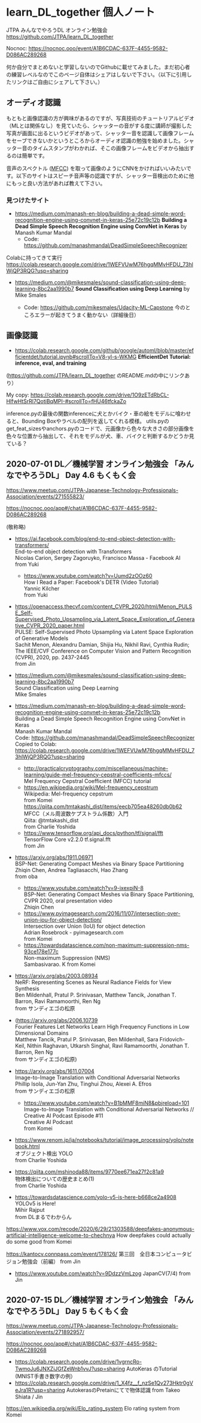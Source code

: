 # learn_DL_together 個人ノート

JTPA みんなでやろうDL オンライン勉強会 https://github.com/JTPA/learn_DL_together

Nocnoc: https://nocnoc.ooo/event/A1B6CDAC-637F-4455-9582-D086AC289268

何か自分でまとめないと学習しないのでGithubに載せてみました。まだ初心者の練習レベルなのでこのページ自体はシェアはしないで下さい。（以下に引用したリンクはご自由にシェアして下さい。）

## オーディオ認識

もともと画像認識の方が興味があるのですが、写真技術のチュートリアルビデオ（MLとは関係なし）を見ていたら、シャッターの音がする度に講師が撮影した写真が画面に出るというビデオがあって、シャッター音を認識して画像フレームをセーブできないかというところからオーディオ認識の勉強を始めました。シャッター音のタイムスタンプがわかれば、そこの画像フレームをビデオから抽出するのは簡単です。

音声のスペクトル ([MFCC](https://en.wikipedia.org/wiki/Mel-frequency_cepstrum)) を取って画像のようにCNNをかければいいみたいです。以下のサイトはスピーチ音声等の認識ですが、シャッター音検出のために他にもっと良い方法があれば教えて下さい。

### 見つけたサイト

* https://medium.com/manash-en-blog/building-a-dead-simple-word-recognition-engine-using-convnet-in-keras-25e72c19c12b
**Building a Dead Simple Speech Recognition Engine using ConvNet in Keras** by Manash Kumar Mandal
  * Code: https://github.com/manashmandal/DeadSimpleSpeechRecognizer

Colabに持ってきて実行
https://colab.research.google.com/drive/1WEFVUwM76hgqMMvHFDU_73hlWjQP3RQG?usp=sharing

* https://medium.com/@mikesmales/sound-classification-using-deep-learning-8bc2aa1990b7
**Sound Classification using Deep Learning** by Mike Smales

  * Code: https://github.com/mikesmales/Udacity-ML-Capstone
  今のところエラーが起きてうまく動かない（詳細後日）

## 画像認識

* https://colab.research.google.com/github/google/automl/blob/master/efficientdet/tutorial.ipynb#scrollTo=V8-yl-s-WKMG
**EfficientDet Tutorial: inference, eval, and training**

(https://github.com/JTPA/learn_DL_together のREADME.mdの中にリンクあり）

My copy: https://colab.research.google.com/drive/1O9zETdRbCL-HlfwHtSrRl7QotiBqMPI-#scrollTo=fHU46tfckaZo

inference.pyの最後の関数inferenceに犬とかバイク・車の絵をモデルに喰わせると、Bounding Boxやラベルの配列を返してくれる模様。
utils.pyのget_feat_sizesやanchors.pyのコードで、元画像から色々な大きさの部分画像を色々な位置から抽出して、それをモデルが犬、車、バイクと判断するかどうか見ている？

## 2020-07-01 DL／機械学習 オンライン勉強会 「みんなでやろうDL」 Day 4.6 もくもく会

https://www.meetup.com/JTPA-Japanese-Technology-Professionals-Association/events/271555823/

https://nocnoc.ooo/app#/chat/A1B6CDAC-637F-4455-9582-D086AC289268

(敬称略)

* https://ai.facebook.com/blog/end-to-end-object-detection-with-transformers/ <br/>
End-to-end object detection with Transformers <br/>
Nicolas Carion, Sergey Zagoruyko, Francisco Massa - Facebook AI <br/>
from Yuki <br/>
    * https://www.youtube.com/watch?v=Uumd2zOOz60 <br/>
    How I Read a Paper: Facebook's DETR (Video Tutorial) <br/>
    Yannic Kilcher <br/>
    from Yuki

* https://openaccess.thecvf.com/content_CVPR_2020/html/Menon_PULSE_Self-Supervised_Photo_Upsampling_via_Latent_Space_Exploration_of_Generative_CVPR_2020_paper.html <br/>
PULSE: Self-Supervised Photo Upsampling via Latent Space Exploration of Generative Models <br/>
Sachit Menon, Alexandru Damian, Shijia Hu, Nikhil Ravi, Cynthia Rudin; The IEEE/CVF Conference on Computer Vision and Pattern Recognition (CVPR), 2020, pp. 2437-2445 <br/>
from Jin

* https://medium.com/@mikesmales/sound-classification-using-deep-learning-8bc2aa1990b7 <br/>
Sound Classification using Deep Learning <br/>
Mike Smales <br/>
* https://medium.com/manash-en-blog/building-a-dead-simple-word-recognition-engine-using-convnet-in-keras-25e72c19c12b <br/>
Building a Dead Simple Speech Recognition Engine using ConvNet in Keras <br/>
Manash Kumar Mandal <br/>
    Code: https://github.com/manashmandal/DeadSimpleSpeechRecognizer <br/>
    Copied to Colab: https://colab.research.google.com/drive/1WEFVUwM76hgqMMvHFDU_73hlWjQP3RQG?usp=sharing <br/>
    * http://practicalcryptography.com/miscellaneous/machine-learning/guide-mel-frequency-cepstral-coefficients-mfccs/ <br/>
    Mel Frequency Cepstral Coefficient (MFCC) tutorial <br/>
    * https://en.wikipedia.org/wiki/Mel-frequency_cepstrum <br/>
    Wikipedia: Mel-frequency cepstrum <br/>
    from Komei
    https://qiita.com/tmtakashi_dist/items/eecb705ea48260db0b62 <br/>
    MFCC（メル周波数ケプストラム係数）入門 <br/>
    Qiita: @tmtakashi_dist <br/>
    from Charlie Yoshida
    * https://www.tensorflow.org/api_docs/python/tf/signal/fft <br/>
    TensorFlow Core v2.2.0 tf.signal.fft <br/>
    from Jin

* https://arxiv.org/abs/1911.06971 <br/>
BSP-Net: Generating Compact Meshes via Binary Space Partitioning <br/>
Zhiqin Chen, Andrea Tagliasacchi, Hao Zhang <br/>
from oba <br/>
    * https://www.youtube.com/watch?v=9-ixexpjN-8 <br/>
    BSP-Net: Generating Compact Meshes via Binary Space Partitioning, CVPR 2020, oral presentation video <br/>
    Zhiqin Chen <br/>
    * https://www.pyimagesearch.com/2016/11/07/intersection-over-union-iou-for-object-detection/ <br/>
    Intersection over Union (IoU) for object detection <br/>
    Adrian Rosebrock - pyimagesearch.com <br/>
    from Komei <br/>
    * https://towardsdatascience.com/non-maximum-suppression-nms-93ce178e177c <br/>
    Non-maximum Suppression (NMS) <br/>
    Sambasivarao. K
    from Komei    

* https://arxiv.org/abs/2003.08934 <br/>
NeRF: Representing Scenes as Neural Radiance Fields for View Synthesis <br/>
Ben Mildenhall, Pratul P. Srinivasan, Matthew Tancik, Jonathan T. Barron, Ravi Ramamoorthi, Ren Ng <br/>
from サンディエゴの松原

* (https://arxiv.org/abs/2006.10739 <br/>
	Fourier Features Let Networks Learn High Frequency Functions in Low Dimensional Domains <br/>
	Matthew Tancik, Pratul P. Srinivasan, Ben Mildenhall, Sara Fridovich-Keil, Nithin Raghavan, Utkarsh Singhal, Ravi Ramamoorthi, Jonathan T. Barron, Ren Ng <br/>
 from サンディエゴの松原)

* https://arxiv.org/abs/1611.07004 <br/>
Image-to-Image Translation with Conditional Adversarial Networks <br/>
Phillip Isola, Jun-Yan Zhu, Tinghui Zhou, Alexei A. Efros <br/>
from サンディエゴの松原
    * https://www.youtube.com/watch?v=B1bMMF8miN8&pbjreload=101 <br/>
    Image-to-Image Translation with Conditional Adversarial Networks // Creative AI Podcast Episode #11 <br/>
    Creative AI Podcast <br/>
    from Komei

* https://www.renom.jp/ja/notebooks/tutorial/image_processing/yolo/notebook.html <br/>
オブジェクト検出 YOLO <br/>
from Charlie Yoshida
* https://qiita.com/mshinoda88/items/9770ee671ea27f2c81a9 <br/>
物体検出についての歴史まとめ(1) <br/>
from Charlie Yoshida
* https://towardsdatascience.com/yolo-v5-is-here-b668ce2a4908 <br/>
YOLOv5 is Here! <br/>
Mihir Rajput <br/>
from DLまるでわからん

https://www.vox.com/recode/2020/6/29/21303588/deepfakes-anonymous-artificial-intelligence-welcome-to-chechnya
How deepfakes could actually do some good
from Komei

https://kantocv.connpass.com/event/178126/
第三回　全日本コンピュータビジョン勉強会（前編）
from Jin

* https://www.youtube.com/watch?v=9DdzzVmLzog
JapanCV(7/4)
from Jin

## 2020-07-15 DL／機械学習 オンライン勉強会 「みんなでやろうDL」 Day 5 もくもく会

https://www.meetup.com/JTPA-Japanese-Technology-Professionals-Association/events/271892957/

https://nocnoc.ooo/app#/chat/A1B6CDAC-637F-4455-9582-D086AC289268


* https://colab.research.google.com/drive/1vgrncRo-TwmoJu6JNXZiJGfZeWnb1vvJ?usp=sharing
AutoKeras のTutorial (MNIST手書き数字の例）
* https://colab.research.google.com/drive/1_X4fz__f_nzSe1Qv273Hktr0gVeJra1R?usp=sharing
AutokerasのPretainにてで物体認識
from Takeo Shiata / Jin

https://en.wikipedia.org/wiki/Elo_rating_system
Elo rating system
from Komei
